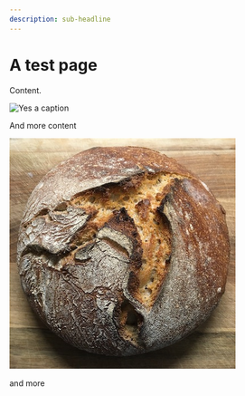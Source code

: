 ```yaml
---
description: sub-headline
---
```


# A test page

Content.

![Yes a caption](https://images.unsplash.com/photo-1644577585042-c32ce1934dcc?crop=entropy\&cs=srgb\&fm=jpg\&ixid=MnwxOTcwMjR8MHwxfHJhbmRvbXx8fHx8fHx8fDE2NDUwMTkyNzQ\&ixlib=rb-1.2.1\&q=85)

And more content

![](.gitbook/assets/spelt.jpg)

and more

